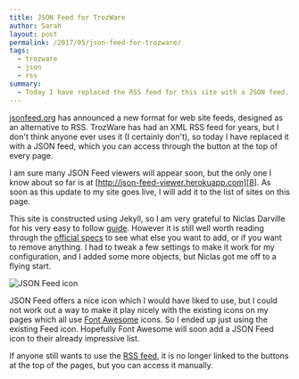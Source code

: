 ```yaml
---
title: JSON Feed for TrozWare
author: Sarah
layout: post
permalink: /2017/05/json-feed-for-trozware/
tags:
  - trozware
  - json
  - rss
summary:
  - Today I have replaced the RSS feed for this site with a JSON feed.
---
```


[jsonfeed.org][1] has announced a new format for web site feeds, designed as an alternative to RSS. TrozWare has had an XML RSS feed for years, but I don't think anyone ever uses it (I certainly don't), so today I have replaced it with a JSON feed, which you can access through the <a class="fa fa-rss" href="/feed.json"></a> button at the top of every page.

I am sure many JSON Feed viewers will appear soon, but the only one I know about so far is at [http://json-feed-viewer.herokuapp.com][8]. As soon as this update to my site goes live, I will add it to the list of sites on this page.

This site is constructed using Jekyll, so I am very grateful to Niclas Darville for his very easy to follow [guide][3]. However it is still well worth reading through the [official specs][4] to see what else you want to add, or if you want to remove anything. I had to tweak a few settings to make it work for my configuration, and I added some more objects, but Niclas got me off to a flying start.

![JSON Feed icon][6]

JSON Feed offers a nice icon which I would have liked to use, but I could not work out a way to make it play nicely with the existing icons on my pages which all use [Font Awesome][7] icons. So I ended up just using the existing Feed icon. Hopefully Font Awesome will soon add a JSON Feed icon to their already impressive list.

If anyone still wants to use the [RSS feed][5], it is no longer linked to the buttons at the top of the pages, but you can access it manually.

[1]: https://jsonfeed.org/2017/05/17/announcing_json_feed
[2]: /feed.json
[3]: https://ndarville.com/blog/2017/05/19/json-feed-for-jekyll/
[4]: https://jsonfeed.org/version/1
[5]: /feed.xml
[6]: https://jsonfeed.org/graphics/icon.png
[7]: http://fontawesome.io
[8]: http://json-feed-viewer.herokuapp.com
